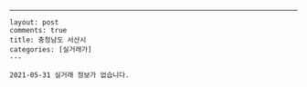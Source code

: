 ---
    layout: post
    comments: true
    title: 충청남도 서산시
    categories: [실거래가]
    ---

    2021-05-31 실거래 정보가 없습니다.

    